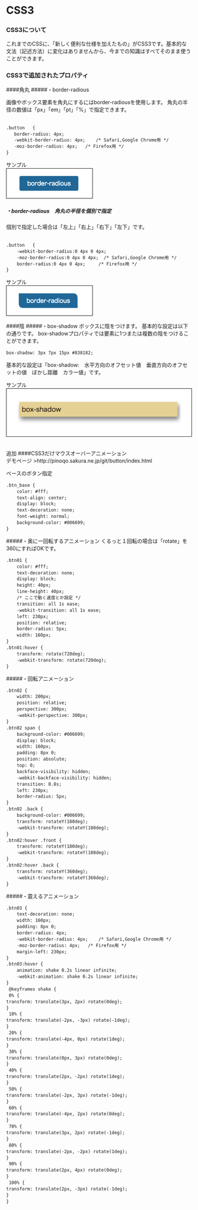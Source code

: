 # CSS3
### CSS3について
 これまでのCSSに、「新しく便利な仕様を加えたもの」がCSS3です。基本的な文法（記述方法）に変化はありませんから、今までの知識はすべてそのまま使うことができます。

### CSS3で追加されたプロパティ
####角丸
#####・border-radious

画像やボックス要素を角丸にするにはborder-radiousを使用します。
角丸の半径の数値は「px」「em」「pt」「%」で指定できます。
 ```html

.button   {  
    border-radius: 4px;
    -webkit-border-radius: 4px;    /* Safari,Google Chrome用 */  
    -moz-border-radius: 4px;   /* Firefox用 */  
}
 ```
サンプル<br />
![sample_for_loop](img/btn_demo01.png)

##### ・border-radious　角丸の半径を個別で指定
個別で指定した場合は「左上」「右上」「右下」「左下」です。
```html

.button   {
    -webkit-border-radius:0 4px 0 4px;
    -moz-border-radius:0 4px 0 4px;  /* Safari,Google Chrome用 */
    border-radius:0 4px 0 4px;     /* Firefox用 */
}
```
サンプル<br />
![sample_for_loop](img/btn_demo02.png)
<br />

####陰
#####・box-shadow
ボックスに陰をつけます。
基本的な設定は以下の通りです。
box-shadowプロパティでは要素に1つまたは複数の陰をつけることができます。
```html
box-shadow: 3px 7px 15px #838182;
```
基本的な設定は「box-shadow:　水平方向のオフセット値　垂直方向のオフセットの値　ぼかし距離　カラー値」です。

サンプル<br />
![sample_for_loop](img/btn_demo03.png)

<br />
追加
####CSS3だけマウスオーバーアニメーション
<br />
デモページ
>http://pinoqo.sakura.ne.jp/git/button/index.html

<br />

ベースのボタン指定
```html
.btn_base {
	color: #fff;
	text-align: center;
	display: block;
	text-decoration: none;
	font-weight: normal;
	background-color: #006699;
}
```
#####・奥に一回転するアニメーション
くるっと１回転の場合は「rotate」を360にすればOKです。

```html
.btn01 {
	color: #fff;
	text-decoration: none;
	display: block;
	height: 40px;
	line-height: 40px;
	/* ここで動く速度とか設定 */
	transition: all 1s ease;
	-webkit-transition: all 1s ease;
	left: 230px;
	position: relative;
	border-radius: 5px;
	width: 160px;
}
.btn01:hover {
	transform: rotate(720deg);
	-webkit-transform: rotate(720deg);
}
```
#####・回転アニメーション

```html
.btn02 {
	width: 200px;
	position: relative;
	perspective: 300px;
	-webkit-perspective: 300px;
}
.btn02 span {
	background-color: #006699;
	display: block;
	width: 160px;
	padding: 8px 0;
	position: absolute;
	top: 0;
	backface-visibility: hidden;
	-webkit-backface-visibility: hidden;
	transition: 0.8s;
	left: 230px;
	border-radius: 5px;
}
.btn02 .back {
	background-color: #006699;
	transform: rotateY(180deg);
	-webkit-transform: rotateY(180deg);
}
.btn02:hover .front {
	transform: rotateY(180deg);
	-webkit-transform: rotateY(180deg);
}
.btn02:hover .back {
	transform: rotateY(360deg);
	-webkit-transform: rotateY(360deg);
}
```



#####・震えるアニメーション
```html
.btn03 {
	text-decoration: none;
	width: 160px;
	padding: 8px 0;
	border-radius: 4px;
	-webkit-border-radius: 4px;    /* Safari,Google Chrome用 */
	-moz-border-radius: 4px;   /* Firefox用 */
	margin-left: 230px;
}
.btn03:hover {
	animation: shake 0.2s linear infinite;
	-webkit-animation: shake 0.2s linear infinite;
}
 @keyframes shake {
 0% {
transform: translate(3px, 2px) rotate(0deg);
}
 10% {
transform: translate(-2px, -3px) rotate(-1deg);
}
 20% {
transform: translate(-4px, 0px) rotate(1deg);
}
 30% {
transform: translate(0px, 3px) rotate(0deg);
}
 40% {
transform: translate(2px, -2px) rotate(1deg);
}
 50% {
transform: translate(-2px, 3px) rotate(-1deg);
}
 60% {
transform: translate(-4px, 2px) rotate(0deg);
}
 70% {
transform: translate(3px, 2px) rotate(-1deg);
}
 80% {
transform: translate(-2px, -2px) rotate(1deg);
}
 90% {
transform: translate(2px, 4px) rotate(0deg);
}
 100% {
transform: translate(2px, -3px) rotate(-1deg);
}
}


```
